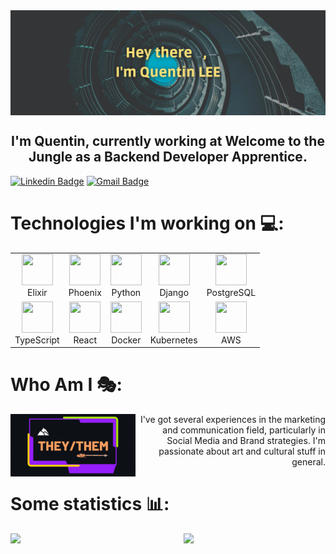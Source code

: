 <img src="imgs/header.png" alt="header" align="center">

<h2 align="center">I'm Quentin, currently working at Welcome to the Jungle as a Backend Developer Apprentice.</h2>

[![Linkedin Badge](https://img.shields.io/badge/-Quentin-blue?style=flat-square&logo=Linkedin&logoColor=white&link=https://www.linkedin.com/in/quentin-lee/)](https://www.linkedin.com/in/quentin-lee/)
[![Gmail Badge](https://img.shields.io/badge/-quentinyuehyulee@gmail.com-c14438?style=flat-square&logo=Gmail&logoColor=white&link=mailto:mdraanik12@gmail.com)](mailto:quentinyuehyulee@gmail.com)


<h1>Technologies I'm working on 💻:</h1>

<table align="center">
<tr align="center">
<td><img src="https://cdn.jsdelivr.net/gh/devicons/devicon/icons/elixir/elixir-original.svg" height="50px" width="50px" /><br>Elixir</td>
<td><img src="https://cdn.jsdelivr.net/gh/devicons/devicon/icons/phoenix/phoenix-original.svg" height="50px" width="50px" /><br>Phoenix</td>
<td><img src="https://cdn.jsdelivr.net/gh/devicons/devicon/icons/python/python-original.svg" height="50px" width="50px" /><br>Python</td>
<td><img src="https://cdn.jsdelivr.net/gh/devicons/devicon/icons/django/django-plain.svg" height="50px" width="50px" /><br>Django</td>
<td><img src="https://cdn.jsdelivr.net/gh/devicons/devicon/icons/postgresql/postgresql-original.svg" height="50px" width="50px" /><br>PostgreSQL</td>
</tr>
<tr align="center">
  <td><img src="https://cdn.jsdelivr.net/gh/devicons/devicon/icons/typescript/typescript-original.svg" height="50px" width="50px" /><br>TypeScript</td>
<td><img src="https://cdn.jsdelivr.net/gh/devicons/devicon/icons/react/react-original.svg" height="50px" width="50px" /><br>React</td>
<td><img src="https://cdn.jsdelivr.net/gh/devicons/devicon/icons/docker/docker-original.svg" height="50px" width="50px" /><br>Docker</td>
<td><img src="https://cdn.jsdelivr.net/gh/devicons/devicon/icons/kubernetes/kubernetes-plain.svg" height="50px" width="50px" /><br>Kubernetes</td>
<td><img src="https://cdn.jsdelivr.net/gh/devicons/devicon/icons/amazonwebservices/amazonwebservices-plain-wordmark.svg" height="50px" width="50px" /><br>AWS</td>          
  </tr>
</table>          


<h1> Who Am I 🎭: </h1>

<img src="imgs/pronoun.gif" alt="pronoun" align="left" />
<p align="right"> I've got several experiences in the marketing and communication field, particularly in Social Media and Brand strategies.
I'm passionate about art and cultural stuff in general.</p>


<h1>Some statistics 📊:</h1>

<img align="left" width="45%" src="https://github-readme-stats.vercel.app/api/top-langs/?username=SadeQL&theme=chartreuse-dark&layout=compact" />
<img align="right" width="45%" src="https://github-readme-stats.vercel.app/api?username=SadeQL&show_icons=true&theme=chartreuse-dark&count_private=true" />


